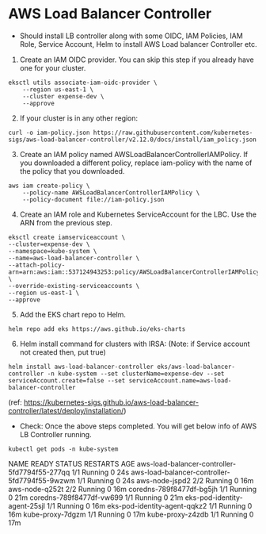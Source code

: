 # AWS Load Balancer Controller

* Should install LB controller along with some OIDC, IAM Policies, IAM Role, Service Account, Helm to install AWS Load balancer Controller etc.

1. Create an IAM OIDC provider. You can skip this step if you already have one for your cluster.
```
eksctl utils associate-iam-oidc-provider \
    --region us-east-1 \
    --cluster expense-dev \
    --approve
```
2. If your cluster is in any other region:
```
curl -o iam-policy.json https://raw.githubusercontent.com/kubernetes-sigs/aws-load-balancer-controller/v2.12.0/docs/install/iam_policy.json
```
3. Create an IAM policy named AWSLoadBalancerControllerIAMPolicy. If you downloaded a different policy, replace iam-policy with the name of the policy that you downloaded.
```
aws iam create-policy \
    --policy-name AWSLoadBalancerControllerIAMPolicy \
    --policy-document file://iam-policy.json
```
4. Create an IAM role and Kubernetes ServiceAccount for the LBC. Use the ARN from the previous step.
```
eksctl create iamserviceaccount \
--cluster=expense-dev \
--namespace=kube-system \
--name=aws-load-balancer-controller \
--attach-policy-arn=arn:aws:iam::537124943253:policy/AWSLoadBalancerControllerIAMPolicy \
--override-existing-serviceaccounts \
--region us-east-1 \
--approve
```

5. Add the EKS chart repo to Helm.
```
helm repo add eks https://aws.github.io/eks-charts
```

6. Helm install command for clusters with IRSA: (Note: if Service account not created then, put true)
```
helm install aws-load-balancer-controller eks/aws-load-balancer-controller -n kube-system --set clusterName=expense-dev --set serviceAccount.create=false --set serviceAccount.name=aws-load-balancer-controller
```
(ref: https://kubernetes-sigs.github.io/aws-load-balancer-controller/latest/deploy/installation/)

* Check: Once the above steps completed. You will get below info of AWS LB Controller running.
```
kubectl get pods -n kube-system
```
NAME                                            READY   STATUS    RESTARTS   AGE
aws-load-balancer-controller-5fd7794f55-277qq   1/1     Running   0          24s
aws-load-balancer-controller-5fd7794f55-9wzwm   1/1     Running   0          24s
aws-node-jspd2                                  2/2     Running   0          16m
aws-node-q252t                                  2/2     Running   0          16m
coredns-789f8477df-bg5jh                        1/1     Running   0          21m
coredns-789f8477df-vw699                        1/1     Running   0          21m
eks-pod-identity-agent-25sjl                    1/1     Running   0          16m
eks-pod-identity-agent-qqkz2                    1/1     Running   0          16m
kube-proxy-7dgzm                                1/1     Running   0          17m
kube-proxy-z4zdb                                1/1     Running   0          17m

